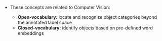 - These concepts are related to Computer Vision:
  
  - **Open-vocabulary:** locate and recognize object categories beyond the annotated label space
  - **Closed-vocabulary:** identify objects based on pre-defined word embeddings